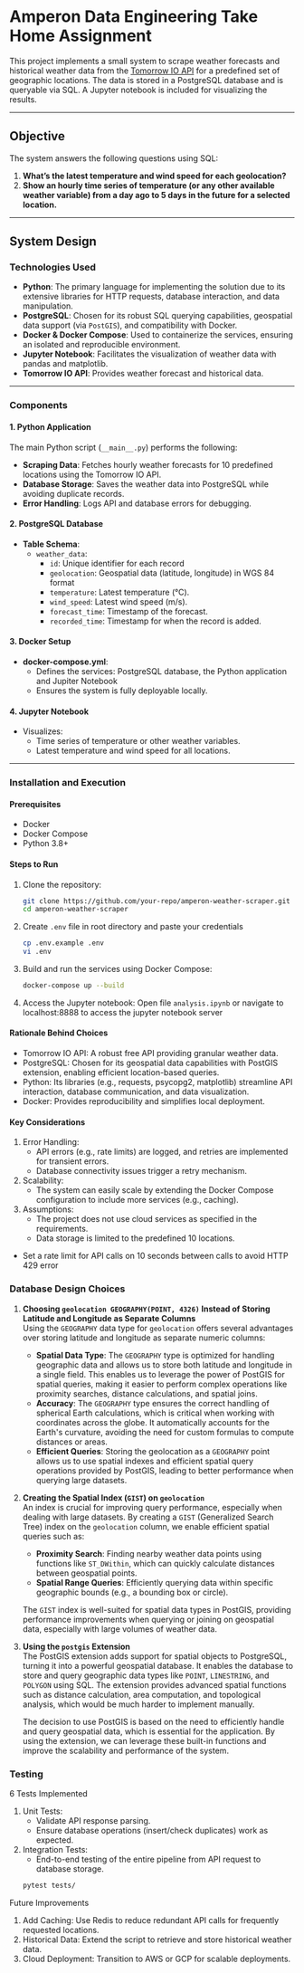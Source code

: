 # Amperon Data Engineering Take Home Assignment

This project implements a small system to scrape weather forecasts and historical weather data from the [Tomorrow IO API](https://docs.tomorrow.io/reference/welcome) for a predefined set of geographic locations. The data is stored in a PostgreSQL database and is queryable via SQL. A Jupyter notebook is included for visualizing the results.

---

## **Objective**

The system answers the following questions using SQL:
1. **What’s the latest temperature and wind speed for each geolocation?**
2. **Show an hourly time series of temperature (or any other available weather variable) from a day ago to 5 days in the future for a selected location.**

---

## **System Design**

### **Technologies Used**
- **Python**: The primary language for implementing the solution due to its extensive libraries for HTTP requests, database interaction, and data manipulation.
- **PostgreSQL**: Chosen for its robust SQL querying capabilities, geospatial data support (via `PostGIS`), and compatibility with Docker.
- **Docker & Docker Compose**: Used to containerize the services, ensuring an isolated and reproducible environment.
- **Jupyter Notebook**: Facilitates the visualization of weather data with pandas and matplotlib.
- **Tomorrow IO API**: Provides weather forecast and historical data.

---

### **Components**

#### **1. Python Application**
The main Python script (`__main__.py`) performs the following:
- **Scraping Data**: Fetches hourly weather forecasts for 10 predefined locations using the Tomorrow IO API.
- **Database Storage**: Saves the weather data into PostgreSQL while avoiding duplicate records.
- **Error Handling**: Logs API and database errors for debugging.

#### **2. PostgreSQL Database**
- **Table Schema**:
  - `weather_data`:
    - `id`: Unique identifier for each record
    - `geolocation`: Geospatial data (latitude, longitude) in WGS 84 format
    - `temperature`: Latest temperature (°C).
    - `wind_speed`: Latest wind speed (m/s).
    - `forecast_time`: Timestamp of the forecast.
    - `recorded_time`: Timestamp for when the record is added.

#### **3. Docker Setup**
- **docker-compose.yml**:
  - Defines the services: PostgreSQL database, the Python application and Jupiter Notebook
  - Ensures the system is fully deployable locally.

#### **4. Jupyter Notebook**
- Visualizes:
  - Time series of temperature or other weather variables.
  - Latest temperature and wind speed for all locations.

---

### **Installation and Execution**

#### **Prerequisites**
- Docker
- Docker Compose
- Python 3.8+

#### **Steps to Run**
1. Clone the repository:
   ```bash
   git clone https://github.com/your-repo/amperon-weather-scraper.git
   cd amperon-weather-scraper
2. Create ```.env``` file in root directory and paste your credentials
   ```bash
   cp .env.example .env
   vi .env
   ```
3.	Build and run the services using Docker Compose:
    ```bash
    docker-compose up --build
    ```
4.	Access the Jupyter notebook:
    Open file ```analysis.ipynb``` or navigate to localhost:8888 to access the jupyter notebook server

#### **Rationale Behind Choices**
- Tomorrow IO API: A robust free API providing granular weather data.
- PostgreSQL: Chosen for its geospatial data capabilities with PostGIS extension, enabling efficient location-based queries.
- Python: Its libraries (e.g., requests, psycopg2, matplotlib) streamline API interaction, database communication, and data visualization.
- Docker: Provides reproducibility and simplifies local deployment.

#### **Key Considerations**
1.	Error Handling:
	- API errors (e.g., rate limits) are logged, and retries are implemented for transient errors.
	- Database connectivity issues trigger a retry mechanism.
2.	Scalability:
	- The system can easily scale by extending the Docker Compose configuration to include more services (e.g., caching).
3.	Assumptions:
	- The project does not use cloud services as specified in the requirements.
	- Data storage is limited to the predefined 10 locations.
   - Set a rate limit for API calls on 10 seconds between calls to avoid HTTP 429 error

### **Database Design Choices**

1. **Choosing `geolocation GEOGRAPHY(POINT, 4326)` Instead of Storing Latitude and Longitude as Separate Columns**  
   Using the `GEOGRAPHY` data type for `geolocation` offers several advantages over storing latitude and longitude as separate numeric columns:
   
   - **Spatial Data Type**: The `GEOGRAPHY` type is optimized for handling geographic data and allows us to store both latitude and longitude in a single field. This enables us to leverage the power of PostGIS for spatial queries, making it easier to perform complex operations like proximity searches, distance calculations, and spatial joins.
   - **Accuracy**: The `GEOGRAPHY` type ensures the correct handling of spherical Earth calculations, which is critical when working with coordinates across the globe. It automatically accounts for the Earth's curvature, avoiding the need for custom formulas to compute distances or areas.
   - **Efficient Queries**: Storing the geolocation as a `GEOGRAPHY` point allows us to use spatial indexes and efficient spatial query operations provided by PostGIS, leading to better performance when querying large datasets.

2. **Creating the Spatial Index (`GIST`) on `geolocation`**  
   An index is crucial for improving query performance, especially when dealing with large datasets. By creating a `GIST` (Generalized Search Tree) index on the `geolocation` column, we enable efficient spatial queries such as:
   - **Proximity Search**: Finding nearby weather data points using functions like `ST_DWithin`, which can quickly calculate distances between geospatial points.
   - **Spatial Range Queries**: Efficiently querying data within specific geographic bounds (e.g., a bounding box or circle).
   
   The `GIST` index is well-suited for spatial data types in PostGIS, providing performance improvements when querying or joining on geospatial data, especially with large volumes of weather data.

3. **Using the `postgis` Extension**  
   The PostGIS extension adds support for spatial objects to PostgreSQL, turning it into a powerful geospatial database. It enables the database to store and query geographic data types like `POINT`, `LINESTRING`, and `POLYGON` using SQL. The extension provides advanced spatial functions such as distance calculation, area computation, and topological analysis, which would be much harder to implement manually.
   
   The decision to use PostGIS is based on the need to efficiently handle and query geospatial data, which is essential for the application. By using the extension, we can leverage these built-in functions and improve the scalability and performance of the system.

### **Testing**

6 Tests Implemented
1.	Unit Tests:
	- Validate API response parsing.
	- Ensure database operations (insert/check duplicates) work as expected.
2.	Integration Tests:
	- End-to-end testing of the entire pipeline from API request to database storage.
    ```bash
    pytest tests/
    ```

Future Improvements
1.	Add Caching: Use Redis to reduce redundant API calls for frequently requested locations.
2.	Historical Data: Extend the script to retrieve and store historical weather data.
3.	Cloud Deployment: Transition to AWS or GCP for scalable deployments.